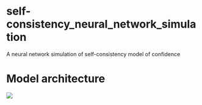 # self-consistency_neural_network_simulation
A neural network simulation of self-consistency model of confidence

# Model architecture

<img src=https://github.com/nmningmei/self-consistency_neural_network_simulation/tree/main/figures/model.png>
